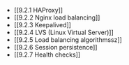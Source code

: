 

- [[9.2.1 HAProxy]]
- [[9.2.2 Nginx load balancing]]
- [[9.2.3 Keepalived]]
- [[9.2.4 LVS (Linux Virtual Server)]]
- [[9.2.5 Load balancing algorithmssz]]
- [[9.2.6 Session persistence]]
- [[9.2.7 Health checks]]